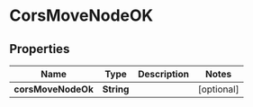 # CorsMoveNodeOK

## Properties

| Name               | Type       | Description | Notes      |
| ------------------ | ---------- | ----------- | ---------- |
| **corsMoveNodeOk** | **String** |             | [optional] |
